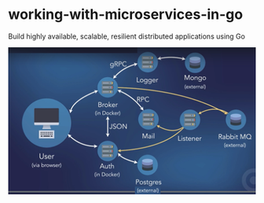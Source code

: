 # working-with-microservices-in-go
Build highly available, scalable, resilient distributed applications using Go

![image](https://github.com/pritamnikam/working-with-microservices-in-go/blob/main/microservices.png)

